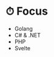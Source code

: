 # ⏱ Focus
-  Golang
-  C# & .NET
-  PHP
-  Svelte

<!---
Brassbeard/Brassbeard is a ✨ special ✨ repository because its `README.md` (this file) appears on your GitHub profile.
You can click the Preview link to take a look at your changes.
--->
